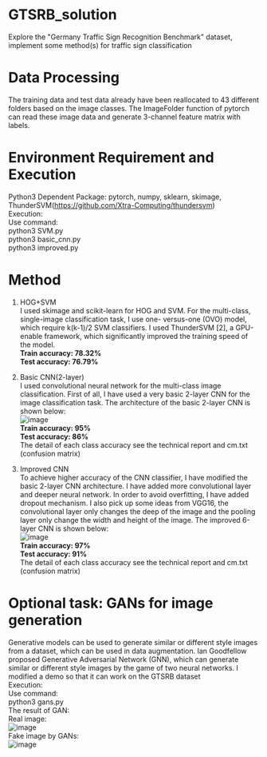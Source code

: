 # GTSRB_solution
 Explore the "Germany Traffic Sign Recognition Benchmark" dataset, implement some method(s) for traffic sign classification

# Data Processing

The training data and test data already have been reallocated to 43 different folders based on the image classes. The ImageFolder function of pytorch can read these image data and generate 3-channel feature matrix with labels.

# Environment Requirement and Execution<br>
Python3
Dependent Package: pytorch, numpy, sklearn, skimage, ThunderSVM(https://github.com/Xtra-Computing/thundersvm)<br>
Execution:<br>
Use command: <br>
python3 SVM.py<br>
python3 basic_cnn.py<br>
python3 improved.py<br>

# Method

1. HOG+SVM <br>
I used skimage and scikit-learn for HOG and SVM. For the multi-class, single-image classification task, I use one- versus-one (OVO) model, which require k(k-1)/2 SVM classifiers. I used ThunderSVM [2], a GPU-enable framework, which significantly improved the training speed of the model.<br>
**Train accuracy: 78.32%**<br>
**Test accuracy: 76.79%**<br>

2. Basic CNN(2-layer)<br>
I used convolutional neural network for the multi-class image classification. First of all, I have used a very basic 2-layer CNN for the image classification task. The architecture of the basic 2-layer CNN is shown below:<br>
![image](https://github.com/JiarongFan/GTSRB_solution/blob/master/basic_cnn_arch.png)<br>
**Train accuracy: 95%**<br>
**Test accuracy: 86%**<br>
The detail of each class accuracy see the technical report and cm.txt (confusion matrix)<br>

3. Improved CNN<br>
To achieve higher accuracy of the CNN classifier, I have modified the basic 2-layer CNN architecture. I have added more convolutional layer and deeper neural network. In order to avoid overfitting, I have added dropout mechanism. I also pick up some ideas from VGG16, the convolutional layer only changes the deep of the image and the pooling layer only change the width and height of the image. The improved 6-layer CNN is shown below:<br>
![image](https://github.com/JiarongFan/GTSRB_solution/blob/master/improve_cnn_arch.png)<br>
**Train accuracy: 97%**<br>
**Test accuracy: 91%**<br>
The detail of each class accuracy see the technical report and cm.txt (confusion matrix)<br>

# Optional task: GANs for image generation
Generative models can be used to generate similar or different style images from a dataset, which can be used in data augmentation. Ian Goodfellow proposed Generative Adversarial Network (GNN), which can generate similar or different style images by the game of two neural networks. I modified a demo so that it can work on the GTSRB dataset<br>
Execution:<br>
Use command: <br>
python3 gans.py<br>
The result of GAN:<br>
Real image:<br>
![image](https://github.com/JiarongFan/GTSRB_solution/blob/master/real_samples.png)<br>
Fake image by GANs:<br>
![image](https://github.com/JiarongFan/GTSRB_solution/blob/master/fake_samples_epoch_024.png)<br>



